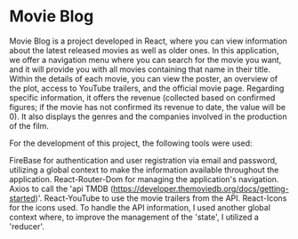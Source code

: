 # Movie Blog

Movie Blog is a project developed in React, where you can view information about the latest released movies as well as older ones. In this application, we offer a navigation menu where you can search for the movie you want, and it will provide you with all movies containing that name in their title. Within the details of each movie, you can view the poster, an overview of the plot, access to YouTube trailers, and the official movie page. Regarding specific information, it offers the revenue (collected based on confirmed figures; if the movie has not confirmed its revenue to date, the value will be 0). It also displays the genres and the companies involved in the production of the film.

For the development of this project, the following tools were used:

FireBase for authentication and user registration via email and password, utilizing a global context to make the information available throughout the application.
React-Router-Dom for managing the application's navigation.
Axios to call the 'api TMDB (https://developer.themoviedb.org/docs/getting-started)'.
React-YouTube to use the movie trailers from the API.
React-Icons for the icons used.
To handle the API information, I used another global context where, to improve the management of the 'state', I utilized a 'reducer'.
